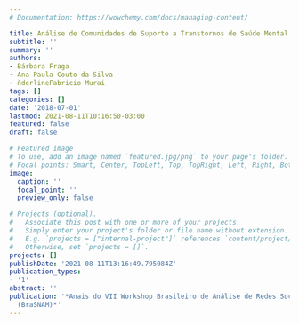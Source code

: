 ```yaml
---
# Documentation: https://wowchemy.com/docs/managing-content/

title: Análise de Comunidades de Suporte a Transtornos de Saúde Mental no Reddit
subtitle: ''
summary: ''
authors:
- Bárbara Fraga
- Ana Paula Couto da Silva
- n̆derlineFabricio Murai
tags: []
categories: []
date: '2018-07-01'
lastmod: 2021-08-11T10:16:50-03:00
featured: false
draft: false

# Featured image
# To use, add an image named `featured.jpg/png` to your page's folder.
# Focal points: Smart, Center, TopLeft, Top, TopRight, Left, Right, BottomLeft, Bottom, BottomRight.
image:
  caption: ''
  focal_point: ''
  preview_only: false

# Projects (optional).
#   Associate this post with one or more of your projects.
#   Simply enter your project's folder or file name without extension.
#   E.g. `projects = ["internal-project"]` references `content/project/deep-learning/index.md`.
#   Otherwise, set `projects = []`.
projects: []
publishDate: '2021-08-11T13:16:49.795084Z'
publication_types:
- '1'
abstract: ''
publication: '*Anais do VII Workshop Brasileiro de Análise de Redes Sociais e Mineração
  (BraSNAM)*'
---
```

